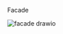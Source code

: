 Facade


![facade drawio](https://github.com/ritahecht/bertoti/assets/89950512/8b0f3f95-bc3b-46b6-9ce0-9f715efa73da)

